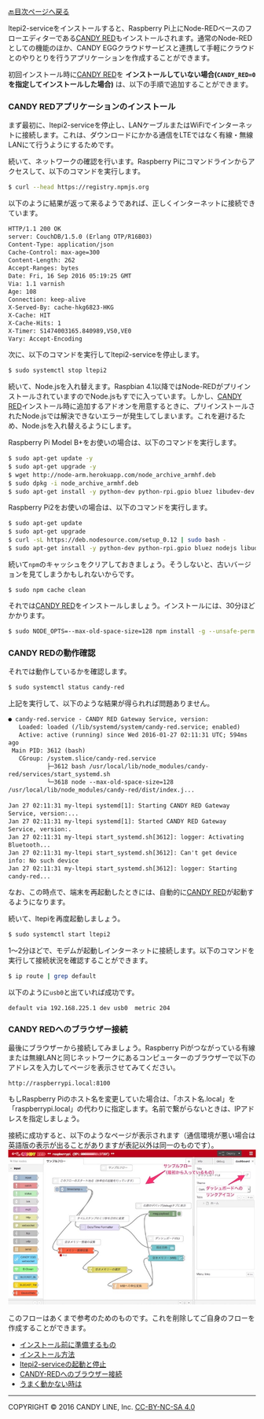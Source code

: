 [🔙目次ページへ戻る](README.md)

ltepi2-serviceをインストールすると、Raspberry Pi上にNode-REDベースのフローエディターである[CANDY RED](https://github.com/dbaba/candy-red)もインストールされます。通常のNode-REDとしての機能のほか、CANDY EGGクラウドサービスと連携して手軽にクラウドとのやりとりを行うアプリケーションを作成することができます。

初回インストール時に[CANDY RED](https://github.com/dbaba/candy-red)を **インストールしていない場合(`CANDY_RED=0`を指定してインストールした場合)** は、以下の手順で追加することができます。

### CANDY REDアプリケーションのインストール
まず最初に、ltepi2-serviceを停止し、LANケーブルまたはWiFiでインターネットに接続します。これは、ダウンロードにかかる通信をLTEではなく有線・無線LANにて行うようにするためです。

続いて、ネットワークの確認を行います。Raspberry Piにコマンドラインからアクセスして、以下のコマンドを実行します。

```bash
$ curl --head https://registry.npmjs.org
```

以下のように結果が返って来るようであれば、正しくインターネットに接続できています。

```
HTTP/1.1 200 OK
server: CouchDB/1.5.0 (Erlang OTP/R16B03)
Content-Type: application/json
Cache-Control: max-age=300
Content-Length: 262
Accept-Ranges: bytes
Date: Fri, 16 Sep 2016 05:19:25 GMT
Via: 1.1 varnish
Age: 108
Connection: keep-alive
X-Served-By: cache-hkg6823-HKG
X-Cache: HIT
X-Cache-Hits: 1
X-Timer: S1474003165.840989,VS0,VE0
Vary: Accept-Encoding
```

次に、以下のコマンドを実行してltepi2-serviceを停止します。

```bash
$ sudo systemctl stop ltepi2
```
続いて、Node.jsを入れ替えます。Raspbian 4.1以降ではNode-REDがプリインストールされていますのでNode.jsもすでに入っています。しかし、[CANDY RED](https://github.com/dbaba/candy-red)インストール時に追加するアドオンを用意するときに、プリインストールされたNode.jsでは解決できないエラーが発生してしまいます。これを避けるため、Node.jsを入れ替えるようにします。

Raspberry Pi Model B+をお使いの場合は、以下のコマンドを実行します。
```bash
$ sudo apt-get update -y
$ sudo apt-get upgrade -y
$ wget http://node-arm.herokuapp.com/node_archive_armhf.deb
$ sudo dpkg -i node_archive_armhf.deb
$ sudo apt-get install -y python-dev python-rpi.gpio bluez libudev-dev
```

Raspberry Pi2をお使いの場合は、以下のコマンドを実行します。
```bash
$ sudo apt-get update
$ sudo apt-get upgrade
$ curl -sL https://deb.nodesource.com/setup_0.12 | sudo bash -
$ sudo apt-get install -y python-dev python-rpi.gpio bluez nodejs libudev-dev
```

続いて`npm`のキャッシュをクリアしておきましょう。そうしないと、古いバージョンを見てしまうかもしれないからです。
```
$ sudo npm cache clean
```

それでは[CANDY RED](https://github.com/dbaba/candy-red)をインストールしましょう。インストールには、30分ほどかかります。
```bash
$ sudo NODE_OPTS=--max-old-space-size=128 npm install -g --unsafe-perm candy-red
```

### CANDY REDの動作確認
それでは動作しているかを確認します。
```bash
$ sudo systemctl status candy-red
```

上記を実行して、以下のような結果が得られれば問題ありません。

    ● candy-red.service - CANDY RED Gateway Service, version:
       Loaded: loaded (/lib/systemd/system/candy-red.service; enabled)
       Active: active (running) since Wed 2016-01-27 02:11:31 UTC; 594ms ago
     Main PID: 3612 (bash)
       CGroup: /system.slice/candy-red.service
               ├─3612 bash /usr/local/lib/node_modules/candy-red/services/start_systemd.sh
               └─3618 node --max-old-space-size=128 /usr/local/lib/node_modules/candy-red/dist/index.j...

    Jan 27 02:11:31 my-ltepi systemd[1]: Starting CANDY RED Gateway Service, version:...
    Jan 27 02:11:31 my-ltepi systemd[1]: Started CANDY RED Gateway Service, version:.
    Jan 27 02:11:31 my-ltepi start_systemd.sh[3612]: logger: Activating Bluetooth...
    Jan 27 02:11:31 my-ltepi start_systemd.sh[3612]: Can't get device info: No such device
    Jan 27 02:11:31 my-ltepi start_systemd.sh[3612]: logger: Starting candy-red...

なお、この時点で、端末を再起動したときには、自動的に[CANDY RED](https://github.com/dbaba/candy-red)が起動するようになります。

続いて、ltepiを再度起動しましょう。
```bash
$ sudo systemctl start ltepi2
```

1〜2分ほどで、モデムが起動しインターネットに接続します。以下のコマンドを実行して接続状況を確認することができます。

```bash
$ ip route | grep default
```

以下のように`usb0`と出ていれば成功です。
```
default via 192.168.225.1 dev usb0  metric 204
```

### CANDY REDへのブラウザー接続
最後にブラウザーから接続してみましょう。Raspberry Piがつながっている有線または無線LANと同じネットワークにあるコンピューターのブラウザーで以下のアドレスを入力してページを表示させてみてください。
```
http://raspberrypi.local:8100
```
もしRaspberry Piのホスト名を変更していた場合は、「ホスト名.local」を「raspberrypi.local」の代わりに指定します。名前で繋がらないときは、IPアドレスを指定しましょう。

接続に成功すると、以下のようなページが表示されます（通信環境が悪い場合は英語版の表示が出ることがありますが表記以外は同一のものです）。
![CANDY RED Screenshot on LTEPi for D](images/screenshot-welcome-flow.jpg "CANDY RED Screenshot on LTEPi for D")

このフローはあくまで参考のためのものです。これを削除してご自身のフローを作成することができます。

* [インストール前に準備するもの](インストール前に準備するもの.md)
* [インストール方法](インストール方法.md)
* [ltepi2-serviceの起動と停止](ltepi2-serviceの起動と停止.md)
* [CANDY-REDへのブラウザー接続](CANDY-REDへのブラウザー接続.md)
* [うまく動かない時は](うまく動かない時は.md)

---
COPYRIGHT © 2016 CANDY LINE, Inc. [CC-BY-NC-SA 4.0](https://creativecommons.org/licenses/by-nc-sa/4.0/)
